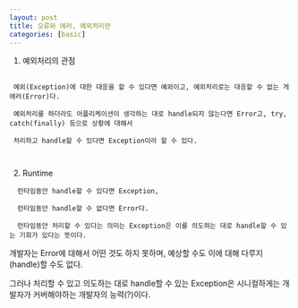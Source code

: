 ```yaml
---
layout: post
title: 오류와 에러, 예외처리란
categories: [basic]
---
```

 
 1. 예외처리의 관점
 
  ```
  
   예외(Exception)에 대한 대응을 할 수 있다면 예외이고, 예외처리로는 대응할 수 없는 게 에러(Error)다. 
   
   예외처리를 하더라도 어플리케이션이 생각하는 대로 handle되지 않는다면 Error고, try, catch(finally) 등으로 상황에 대해서 
   
   처리하고 handle할 수 있다면 Exception이라 할 수 있다. 
    
   
  ```   
  
 2. Runtime
 
 ```
   런타임동안 handle할 수 있다면 Exception,
   
   런타임동안 handle할 수 없다면 Error다. 
   
   런타임동안 처리할 수 있다는 의미는 Exception은 이를 의도하는 대로 handle할 수 있는 기회가 있다는 뜻이다.  

 ``` 
 
  개발자는 Error에 대해서 어떤 것도 하지 못하며, 예상할 수도 이에 대해 다루지(handle)할 수도 없다.
  
  그러나 처리할 수 있고 의도하는 대로 handle할 수 있는 Exception은 시니컬하게는 개발자가 커버해야하는 개발자의 능력(?)이다. 
  
  